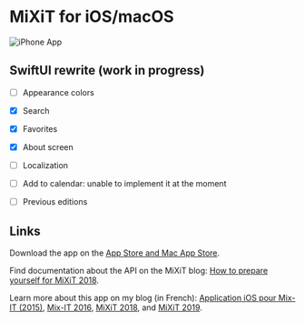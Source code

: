 # MiXiT for iOS/macOS

![iPhone App](http://www.vtourraine.net/blog/img/2018/mixit-2018/iphone-x-screenshots-v4.png)


## SwiftUI rewrite (work in progress)

- [ ] Appearance colors
- [x] Search
- [x] Favorites
- [x] About screen
- [ ] Localization
- [ ] Add to calendar: unable to implement it at the moment
- [ ] Previous editions


## Links

Download the app on the [App Store and Mac App Store](https://apps.apple.com/app/mixit-conference/id982003173).

Find documentation about the API on the MiXiT blog: [How to prepare yourself for MiXiT 2018](https://mixitconf.org/en/blog/how-to-prepare-yourself-for-mixit-2018).

Learn more about this app on my blog (in French): [Application iOS pour Mix-IT (2015)](http://www.vtourraine.net/blog/2015/app-mixit), [Mix-IT 2016](https://www.vtourraine.net/blog/2016/mixit-2016), [MiXiT 2018](https://www.vtourraine.net/blog/2018/mixit-2018), and [MiXiT 2019](https://www.vtourraine.net/blog/2019/mixit-2019).
